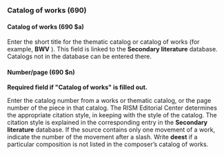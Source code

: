 ### Catalog of works (690)  

#### Catalog of works (690 $a) 

Enter the short title for the thematic catalog or catalog of works (for example, **BWV** ). This field is linked to the **Secondary literature** database. Catalogs not in the database can be entered there.

#### Number/page (690 $n) 

**Required field if "Catalog of works" is filled out.**

Enter the catalog number from a works or thematic catalog, or the page number of the piece in that catalog. The RISM Editorial Center determines the appropriate citation style, in keeping with the style of the catalog. The citation style is explained in the corresponding entry in the **Secondary literature** database. If the source contains only one movement of a work, indicate the number of the movement after a slash. Write **deest** if a particular composition is not listed in the composer’s catalog of works.